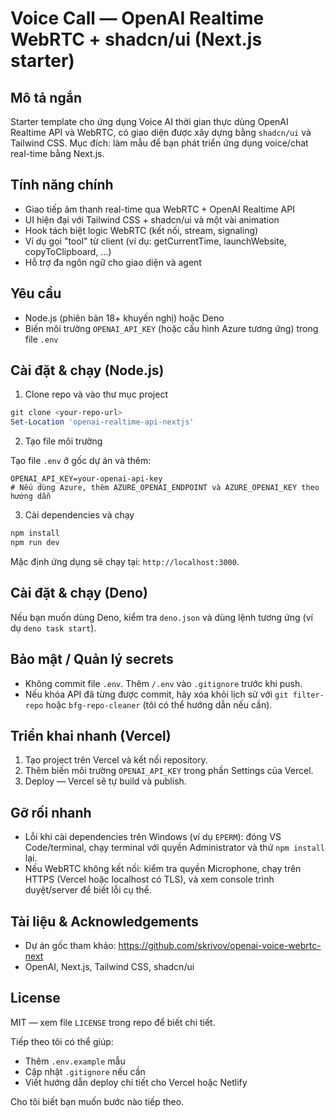 # Voice Call — OpenAI Realtime WebRTC + shadcn/ui (Next.js starter)

Mô tả ngắn
---
Starter template cho ứng dụng Voice AI thời gian thực dùng OpenAI Realtime API và WebRTC, có giao diện được xây dựng bằng `shadcn/ui` và Tailwind CSS. Mục đích: làm mẫu để bạn phát triển ứng dụng voice/chat real-time bằng Next.js.

Tính năng chính
---
- Giao tiếp âm thanh real-time qua WebRTC + OpenAI Realtime API
- UI hiện đại với Tailwind CSS + shadcn/ui và một vài animation
- Hook tách biệt logic WebRTC (kết nối, stream, signaling)
- Ví dụ gọi "tool" từ client (ví dụ: getCurrentTime, launchWebsite, copyToClipboard, ...)
- Hỗ trợ đa ngôn ngữ cho giao diện và agent

Yêu cầu
---
- Node.js (phiên bản 18+ khuyến nghị) hoặc Deno
- Biến môi trường `OPENAI_API_KEY` (hoặc cấu hình Azure tương ứng) trong file `.env`

Cài đặt & chạy (Node.js)
---
1) Clone repo và vào thư mục project

```powershell
git clone <your-repo-url>
Set-Location 'openai-realtime-api-nextjs'
```

2) Tạo file môi trường

Tạo file `.env` ở gốc dự án và thêm:

```
OPENAI_API_KEY=your-openai-api-key
# Nếu dùng Azure, thêm AZURE_OPENAI_ENDPOINT và AZURE_OPENAI_KEY theo hướng dẫn
```

3) Cài dependencies và chạy

```powershell
npm install
npm run dev
```

Mặc định ứng dụng sẽ chạy tại: `http://localhost:3000`.

Cài đặt & chạy (Deno)
---
Nếu bạn muốn dùng Deno, kiểm tra `deno.json` và dùng lệnh tương ứng (ví dụ `deno task start`).

Bảo mật / Quản lý secrets
---
- Không commit file `.env`. Thêm `/.env` vào `.gitignore` trước khi push.
- Nếu khóa API đã từng được commit, hãy xóa khỏi lịch sử với `git filter-repo` hoặc `bfg-repo-cleaner` (tôi có thể hướng dẫn nếu cần).

Triển khai nhanh (Vercel)
---
1) Tạo project trên Vercel và kết nối repository.
2) Thêm biến môi trường `OPENAI_API_KEY` trong phần Settings của Vercel.
3) Deploy — Vercel sẽ tự build và publish.

Gỡ rối nhanh
---
- Lỗi khi cài dependencies trên Windows (ví dụ `EPERM`): đóng VS Code/terminal, chạy terminal với quyền Administrator và thử `npm install` lại.
- Nếu WebRTC không kết nối: kiểm tra quyền Microphone, chạy trên HTTPS (Vercel hoặc localhost có TLS), và xem console trình duyệt/server để biết lỗi cụ thể.

Tài liệu & Acknowledgements
---
- Dự án gốc tham khảo: https://github.com/skrivov/openai-voice-webrtc-next
- OpenAI, Next.js, Tailwind CSS, shadcn/ui

License
---
MIT — xem file `LICENSE` trong repo để biết chi tiết.

Tiếp theo tôi có thể giúp:
- Thêm `.env.example` mẫu
- Cập nhật `.gitignore` nếu cần
- Viết hướng dẫn deploy chi tiết cho Vercel hoặc Netlify

Cho tôi biết bạn muốn bước nào tiếp theo.